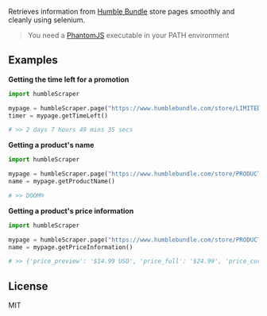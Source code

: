 Retrieves information from [Humble Bundle](https://www.humblebundle.com) store pages smoothly and cleanly using selenium.
<br>
>You need a [PhantomJS](http://phantomjs.org) executable in your PATH environment

## Examples
**Getting the time left for a promotion**
```python
import humbleScraper

mypage = humbleScraper.page("https://www.humblebundle.com/store/LIMITED_TIME_OFFER_PAGE")
timer = mypage.getTimeLeft()

# >> 2 days 7 hours 49 mins 35 secs
```

**Getting a product's name**
```python
import humbleScraper

mypage = humbleScraper.page("https://www.humblebundle.com/store/PRODUCT_PAGE")
name = mypage.getProductName()

# >> DOOM®
```

**Getting a product's price information**
```python
import humbleScraper

mypage = humbleScraper.page("https://www.humblebundle.com/store/PRODUCT_PAGE")
name = mypage.getPriceInformation()

# >> {'price_preview': '$14.99 USD', 'price_full': '$24.99', 'price_currency': 'USD', 'price': '14.99', 'price_modifier': '-40%', 'availability': 'http://schema.org/InStock'}
```

## License
MIT
